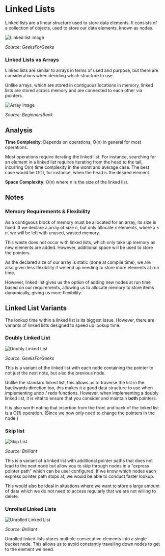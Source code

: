 # Linked Lists

Linked lists are a linear structure used to store data elements.
It consists of a collection of objects, used to store our data elements, known as nodes.

![Linked list image](https://media.geeksforgeeks.org/wp-content/cdn-uploads/20230726162542/Linked-List-Data-Structure.png)

*Source: GeeksForGeeks*

### Linked Lists vs Arrays

Linked lists are similar to arrays in
terms of used and purpose, but there are considerations when deciding which structure to use.

Unlike arrays, which are stored in contiguous locations in memory,
linked lists are stored across memory and are connected to each other via pointers.

![Array image](https://beginnersbook.com/wp-content/uploads/2018/10/array.jpg)

*Source: BeginnersBook*

## Analysis

**Time Complexity**: Depends on operations, O(n) in general for most operations.

Most operations require iterating the linked list. For instance,
searching for an element in a linked list requires iterating from the head to the tail, incurring O(n)
time complexity in the worst and average case. The best case would be O(1), for instance, when the head is the desired
element.

**Space Complexity**: O(n) where n is the size of the linked list.

## Notes

### Memory Requirements & Flexibility

As a contiguous block of memory must be allocated for an array, its size is fixed.
If we declare a array of size *n*, but only allocate *x* elements, where *x < n*,
we will be left with unused, wasted memory.

This waste does not occur with linked lists, which only take up memory as new elements are added.
However, additional space will be used to store the pointers.

As the declared size of our array is static (done at compile time), we are also given less flexibility if
we end up needing to store more elements at run time.

However, linked list gives us the option of adding new nodes at run time based on our requirements,
allowing us to allocate memory to store items dynamically, giving us more flexibility.

## Linked List Variants

The lookup time within a linked list is its biggest issue.
However, there are variants of linked lists designed to speed up lookup time.

### Doubly Linked List

![Doubly Linked List](https://media.geeksforgeeks.org/wp-content/cdn-uploads/gq/2014/03/DLL1.png)

*Source: GeeksForGeeks*

This is a variant of the linked list with each node containing the pointer to not just the next note, but also the
previous node.

Unlike the standard linked list, this allows us to traverse the list in the backwards direction too, this makes it a
good data structure to use when implementing undo / redo functions. However, when implementing a doubly linked list, it
is vital to ensure that you consider and maintain **both** pointers.

It is also worth noting that insertion from the front and back of the linked list is a O(1) operation. (Since we now
only need to change the pointers in the node.)

### Skip list

![Skip List](https://upload.wikimedia.org/wikipedia/commons/thumb/8/86/Skip_list.svg/800px-Skip_list.svg.png)

*Source: Brilliant*

This is a variant of a linked list with additional pointer paths that does not lead to the next node
but allow you to skip through nodes in a "express pointer path" which can be user configured.
If we know which nodes each express pointer path stops at, we would be able to conduct faster lookup.

This would also be ideal in situations where we want to store a large amount
of data which we do not need to access regularly that we are not willing to delete.

### Unrolled Linked Lists

![Unrolled Linked List](https://ds055uzetaobb.cloudfront.net/brioche/uploads/5LFjevVjNy-ull-new-page.png?width=2400)

*Source: Brilliant*

Unrolled linked lists stores multiple consecutive elements into a single bucket node.
This allows us to avoid constantly travelling down nodes to get to the element we need.
